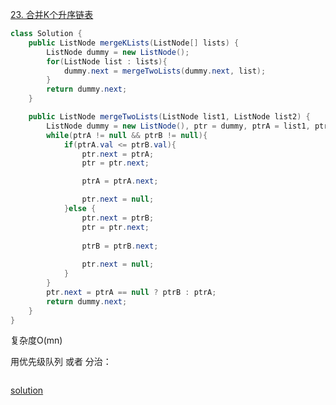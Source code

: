 [23. 合并K个升序链表](https://leetcode.cn/problems/merge-k-sorted-lists/description/)


```java
class Solution {
    public ListNode mergeKLists(ListNode[] lists) {
        ListNode dummy = new ListNode();
        for(ListNode list : lists){
            dummy.next = mergeTwoLists(dummy.next, list);
        }
        return dummy.next;
    }

    public ListNode mergeTwoLists(ListNode list1, ListNode list2) {
        ListNode dummy = new ListNode(), ptr = dummy, ptrA = list1, ptrB = list2;
        while(ptrA != null && ptrB != null){
            if(ptrA.val <= ptrB.val){
                ptr.next = ptrA;
                ptr = ptr.next;

                ptrA = ptrA.next;

                ptr.next = null;
            }else {
                ptr.next = ptrB;
                ptr = ptr.next;
                
                ptrB = ptrB.next;
                
                ptr.next = null;
            }    
        }
        ptr.next = ptrA == null ? ptrB : ptrA;
        return dummy.next;
    }
}
```

复杂度O(mn)


用优先级队列 或者 分治：

```java

```

[solution](https://leetcode.cn/problems/merge-k-sorted-lists/solution/he-bing-kge-pai-xu-lian-biao-by-leetcode-solutio-2/)
